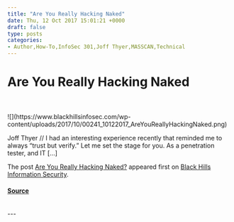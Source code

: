 ```yaml
---
title: "Are You Really Hacking Naked"
date: Thu, 12 Oct 2017 15:01:21 +0000
draft: false
type: posts
categories: 
- Author,How-To,InfoSec 301,Joff Thyer,MASSCAN,Technical
---
```

# Are You Really Hacking Naked

<br/>

<br/>
![](https://www.blackhillsinfosec.com/wp-content/uploads/2017/10/00241_10122017_AreYouReallyHackingNaked.png)

Joff Thyer // I had an interesting experience recently that reminded me to always “trust but verify.” Let me set the stage for you. As a penetration tester, and IT \[…\]

The post [Are You Really Hacking Naked?](https://www.blackhillsinfosec.com/really-hacking-naked/) appeared first on [Black Hills Information Security](https://www.blackhillsinfosec.com).

#### [Source](https://www.blackhillsinfosec.com/really-hacking-naked/)

<br/>
---
